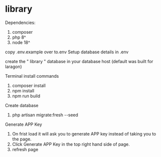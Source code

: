 # library

Dependencies:

1. composer
2. php 8^
3. node 18^

copy .env.example over to.env
Setup database details in .env

create the " library " database in your database host (default was built for laragon)

Terminal install commands 
1. composer install
2. npm install
3. npm run build

Create database
1. php artisan migrate:fresh --seed

Generate APP Key
1. On frist load it will ask you to generate APP key instead of taking you to the page.
2. Click Generate APP Key in the top right hand side of page.
3. refresh page


